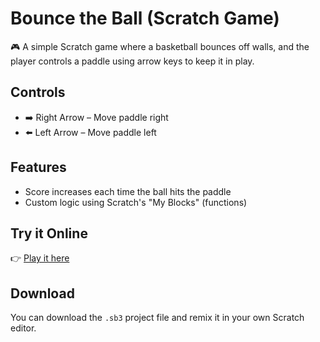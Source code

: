 # Bounce the Ball (Scratch Game)

🎮 A simple Scratch game where a basketball bounces off walls, and the player controls a paddle using arrow keys to keep it in play.

## Controls
- ➡️ Right Arrow – Move paddle right  
- ⬅️ Left Arrow – Move paddle left

## Features
- Score increases each time the ball hits the paddle
- Custom logic using Scratch's "My Blocks" (functions)

## Try it Online
👉 [Play it here](https://scratch.mit.edu/projects/1192789936)

## Download
You can download the `.sb3` project file and remix it in your own Scratch editor.
